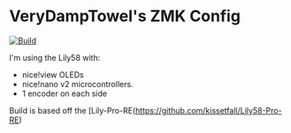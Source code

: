 # VeryDampTowel's ZMK Config

[![Build](https://github.com/VeryDampTowel/zmk-config/workflows/build.yml/badge.svg)](https://github.com/VeryDampTowel/zmk-config/actions)

I'm using the Lily58 with:
- nice!view OLEDs
- nice!nano v2 microcontrollers.
- 1 encoder on each side


Build is based off the [Lily-Pro-RE(https://github.com/kissetfall/Lily58-Pro-RE)
